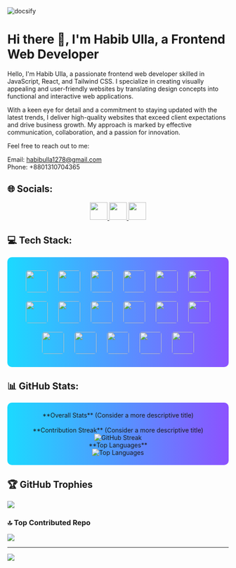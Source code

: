 <img src="https://i.ibb.co/MPmpdB7/banner.jpg" alt="docsify" class="d-block width-full">

# Hi there 👋, I'm Habib Ulla, a Frontend Web Developer
Hello, I'm Habib Ulla, a passionate frontend web developer skilled in JavaScript, React, and Tailwind CSS. I specialize in creating visually appealing and user-friendly websites by translating design concepts into functional and interactive web applications.

With a keen eye for detail and a commitment to staying updated with the latest trends, I deliver high-quality websites that exceed client expectations and drive business growth. My approach is marked by effective communication, collaboration, and a passion for innovation.

Feel free to reach out to me:

Email: habibulla1278@gmail.com  
Phone: +8801310704365

## 🌐 Socials:
<p align="center">
  <a href="https://facebook.com/habib.ulla.1278/">
    <img src="https://img.shields.io/badge/Facebook-%231877F2.svg?logo=Facebook&logoColor=white" style="height: 40px;"/>
  </a>
  <a href="https://instagram.com/habib_ualla_1278/?hl=en">
    <img src="https://img.shields.io/badge/Instagram-%23E4405F.svg?logo=Instagram&logoColor=white" style="height: 40px;"/>
  </a>
  <a href="https://linkedin.com/in/habib-ulla/">
    <img src="https://img.shields.io/badge/LinkedIn-%230077B5.svg?logo=linkedin&logoColor=white" style="height: 40px;"/>
  </a>
</p>

## 💻 Tech Stack:
<div align="center" style="background: linear-gradient(to right, #1BDAFF, #8C52FF); padding: 20px; border-radius: 10px;">
  <img src="https://img.shields.io/badge/html5-%23E34F26.svg?style=for-the-badge&logo=html5&logoColor=white" style="margin: 10px; height: 50px; border-radius: 5px;"/>
  <img src="https://img.shields.io/badge/css3-%231572B6.svg?style=for-the-badge&logo=css3&logoColor=white" style="margin: 10px; height: 50px; border-radius: 5px;"/>
  <img src="https://img.shields.io/badge/javascript-%23323330.svg?style=for-the-badge&logo=javascript&logoColor=%23F7DF1E" style="margin: 10px; height: 50px; border-radius: 5px;"/>
  <img src="https://img.shields.io/badge/netlify-%23000000.svg?style=for-the-badge&logo=netlify&logoColor=#00C7B7" style="margin: 10px; height: 50px; border-radius: 5px;"/>
  <img src="https://img.shields.io/badge/github%20pages-121013?style=for-the-badge&logo=github&logoColor=white" style="margin: 10px; height: 50px; border-radius: 5px;"/>
  <img src="https://img.shields.io/badge/firebase-%23039BE5.svg?style=for-the-badge&logo=firebase" style="margin: 10px; height: 50px; border-radius: 5px;"/>
  <img src="https://img.shields.io/badge/vercel-%23000000.svg?style=for-the-badge&logo=vercel&logoColor=white" style="margin: 10px; height: 50px; border-radius: 5px;"/>
  <img src="https://img.shields.io/badge/node.js-6DA55F?style=for-the-badge&logo=node.js&logoColor=white" style="margin: 10px; height: 50px; border-radius: 5px;"/>
  <img src="https://img.shields.io/badge/Next-black?style=for-the-badge&logo=next.js&logoColor=white" style="margin: 10px; height: 50px; border-radius: 5px;"/>
  <img src="https://img.shields.io/badge/react-%2320232a.svg?style=for-the-badge&logo=react&logoColor=%2361DAFB" style="margin: 10px; height: 50px; border-radius: 5px;"/>
  <img src="https://img.shields.io/badge/vite-%23646CFF.svg?style=for-the-badge&logo=vite&logoColor=white" style="margin: 10px; height: 50px; border-radius: 5px;"/>
  <img src="https://img.shields.io/badge/tailwindcss-%2338B2AC.svg?style=for-the-badge&logo=tailwind-css&logoColor=white" style="margin: 10px; height: 50px; border-radius: 5px;"/>
  <img src="https://img.shields.io/badge/firebase-a08021?style=for-the-badge&logo=firebase&logoColor=ffcd34" style="margin: 10px; height: 50px; border-radius: 5px;"/>
  <img src="https://img.shields.io/badge/MongoDB-%234ea94b.svg?style=for-the-badge&logo=mongodb&logoColor=white" style="margin: 10px; height: 50px; border-radius: 5px;"/>
  <img src="https://img.shields.io/badge/figma-%23F24E1E.svg?style=for-the-badge&logo=figma&logoColor=white" style="margin: 10px; height: 50px; border-radius: 5px;"/>
  <img src="https://img.shields.io/badge/git-%23F05033.svg?style=for-the-badge&logo=git&logoColor=white" style="margin: 10px; height: 50px; border-radius: 5px;"/>
  <img src="https://img.shields.io/badge/github-%23121011.svg?style=for-the-badge&logo=github&logoColor=white" style="margin: 10px; height: 50px; border-radius: 5px;"/>
</div>


## 📊 GitHub Stats:


<div align="center" style="background: linear-gradient(to right, #1BDAFF, #8C52FF); padding: 20px; border-radius: 10px;">
  **Overall Stats**  (Consider a more descriptive title)
  <br />


  <br />
  **Contribution Streak**  (Consider a more descriptive title)
  <br />
  <img src="https://github-readme-streak-stats.herokuapp.com/?user=MD-HABIB-ULLA&theme=dark&hide_border=false" alt="GitHub Streak" />
  <br />
  **Top Languages**
  <br />
  <img src="https://github-readme-stats.vercel.app/api/top-langs/?username=MD-HABIB-ULLA&theme=dark&hide_border=false&include_all_commits=true&count_private=true&layout=compact" alt="Top Languages" />
</div>


## 🏆 GitHub Trophies
![](https://github-profile-trophy.vercel.app/?username=MD-HABIB-ULLA&theme=radical&no-frame=false&no-bg=true&margin-w=4)

### 🔝 Top Contributed Repo
![](https://github-contributor-stats.vercel.app/api?username=MD-HABIB-ULLA&limit=5&theme=dark&combine_all_yearly_contributions=true)

---
[![](https://visitcount.itsvg.in/api?id=MD-HABIB-ULLA&icon=0&color=0)](https://visitcount.itsvg.in)
